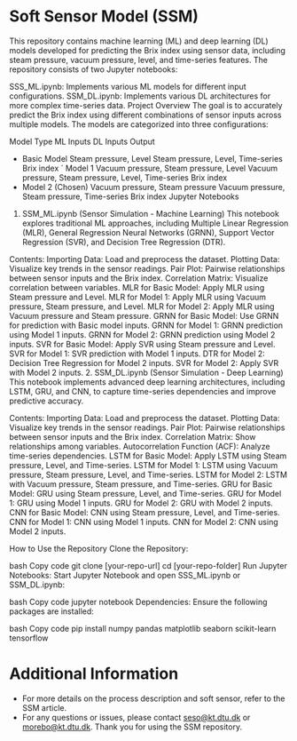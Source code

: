# Soft Sensor Model (SSM)

This repository contains machine learning (ML) and deep learning (DL) models developed for predicting the Brix index using sensor data, including steam pressure, vacuum pressure, level, and time-series features. The repository consists of two Jupyter notebooks:

SSS_ML.ipynb: Implements various ML models for different input configurations.
SSM_DL.ipynb: Implements various DL architectures for more complex time-series data.
Project Overview
The goal is to accurately predict the Brix index using different combinations of sensor inputs across multiple models. The models are categorized into three configurations:

Model                        Type	ML Inputs	DL Inputs	Output
- Basic Model	Steam pressure,     Level	Steam pressure,     Level,  Time-series	Brix index
´  Model 1	Vacuum pressure, Steam pressure, Level	Vacuum pressure, Steam pressure, Level, Time-series	Brix index
- Model 2 (Chosen)	Vacuum pressure, Steam pressure	Vacuum pressure, Steam pressure, Time-series	Brix index
Jupyter Notebooks
1. SSM_ML.ipynb (Sensor Simulation - Machine Learning)
This notebook explores traditional ML approaches, including Multiple Linear Regression (MLR), General Regression Neural Networks (GRNN), Support Vector Regression (SVR), and Decision Tree Regression (DTR).

Contents:
Importing Data: Load and preprocess the dataset.
Plotting Data: Visualize key trends in the sensor readings.
Pair Plot: Pairwise relationships between sensor inputs and the Brix index.
Correlation Matrix: Visualize correlation between variables.
MLR for Basic Model: Apply MLR using Steam pressure and Level.
MLR for Model 1: Apply MLR using Vacuum pressure, Steam pressure, and Level.
MLR for Model 2: Apply MLR using Vacuum pressure and Steam pressure.
GRNN for Basic Model: Use GRNN for prediction with Basic model inputs.
GRNN for Model 1: GRNN prediction using Model 1 inputs.
GRNN for Model 2: GRNN prediction using Model 2 inputs.
SVR for Basic Model: Apply SVR using Steam pressure and Level.
SVR for Model 1: SVR prediction with Model 1 inputs.
DTR for Model 2: Decision Tree Regression for Model 2 inputs.
SVR for Model 2: Apply SVR with Model 2 inputs.
2. SSM_DL.ipynb (Sensor Simulation - Deep Learning)
This notebook implements advanced deep learning architectures, including LSTM, GRU, and CNN, to capture time-series dependencies and improve predictive accuracy.

Contents:
Importing Data: Load and preprocess the dataset.
Plotting Data: Visualize key trends in the sensor readings.
Pair Plot: Pairwise relationships between sensor inputs and the Brix index.
Correlation Matrix: Show relationships among variables.
Autocorrelation Function (ACF): Analyze time-series dependencies.
LSTM for Basic Model: Apply LSTM using Steam pressure, Level, and Time-series.
LSTM for Model 1: LSTM using Vacuum pressure, Steam pressure, Level, and Time-series.
LSTM for Model 2: LSTM with Vacuum pressure, Steam pressure, and Time-series.
GRU for Basic Model: GRU using Steam pressure, Level, and Time-series.
GRU for Model 1: GRU using Model 1 inputs.
GRU for Model 2: GRU with Model 2 inputs.
CNN for Basic Model: CNN using Steam pressure, Level, and Time-series.
CNN for Model 1: CNN using Model 1 inputs.
CNN for Model 2: CNN using Model 2 inputs.

How to Use the Repository
Clone the Repository:

bash
Copy code
git clone [your-repo-url]
cd [your-repo-folder]
Run Jupyter Notebooks: Start Jupyter Notebook and open SSS_ML.ipynb or SSM_DL.ipynb:

bash
Copy code
jupyter notebook
Dependencies: Ensure the following packages are installed:

bash
Copy code
pip install numpy pandas matplotlib seaborn scikit-learn tensorflow

# Additional Information
- For more details on the process description and soft sensor, refer to the SSM article.
- For any questions or issues, please contact seso@kt.dtu.dk or morebo@kt.dtu.dk.
Thank you for using the SSM repository.
